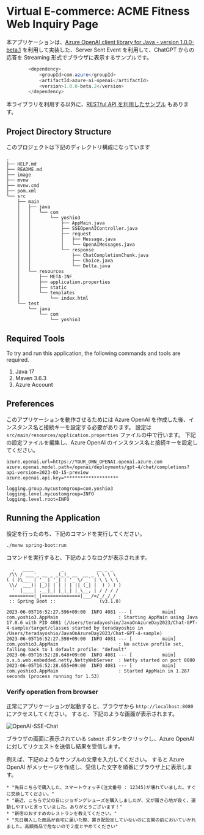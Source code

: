 # Virtual E-commerce: ACME Fitness Web Inquiry Page

本アプリケーションは、[Azure OpenAI client library for Java - version 1.0.0-beta.1](https://learn.microsoft.com/ja-jp/java/api/overview/azure/ai-openai-readme) を利用して実装した、Server Sent Event を利用して、ChatGPT からの応答を Streaming 形式でブラウザに表示するサンプルです。

```java
		<dependency>
			<groupId>com.azure</groupId>
			<artifactId>azure-ai-openai</artifactId>
			<version>1.0.0-beta.2</version>
		</dependency>
```

本ライブラリを利用する以外に、[RESTful API を利用したサンプル](https://github.com/yoshioterada/Azure-OpenAI-Java-Spring-Sample-for-Chat-GPT-4) もあります。

## Project Directory Structure

このプロジェクトは下記のディレクトリ構成になっています

```text
.
├── HELP.md
├── README.md
├── image
├── mvnw
├── mvnw.cmd
├── pom.xml
└── src
    ├── main
    │   ├── java
    │   │   └── com
    │   │       └── yoshio3
    │   │           ├── AppMain.java
    │   │           ├── SSEOpenAIController.java
    │   │           ├── request
    │   │           │   ├── Message.java
    │   │           │   └── OpenAIMessages.java
    │   │           └── response
    │   │               ├── ChatCompletionChunk.java
    │   │               ├── Choice.java
    │   │               └── Delta.java
    │   └── resources
    │       ├── META-INF
    │       ├── application.properties
    │       ├── static
    │       └── templates
    │           └── index.html
    └── test
        └── java
            └── com
                └── yoshio3
```

## Required Tools

To try and run this application, the following commands and tools are required.

1. Java 17
2. Maven 3.6.3
3. Azure Account

## Preferences

このアプリケーションを動作させるためには Azure OpenAI を作成した後、インスタンス名と接続キーを設定する必要があります。
設定は `src/main/resources/application.properties` ファイルの中で行います。
下記の設定ファイルを編集し、Azure OpenAI のインスタンス名と接続キーを設定してください。

```text
azure.openai.url=https://YOUR_OWN_OPENAI.openai.azure.com
azure.openai.model.path=/openai/deployments/gpt-4/chat/completions?api-version=2023-03-15-preview
azure.openai.api.key=********************

logging.group.mycustomgroup=com.yoshio3
logging.level.mycustomgroup=INFO
logging.level.root=INFO
```

## Running the Application

設定を行ったのち、下記のコマンドを実行してください。

```bash
./mvnw spring-boot:run
```

コマンドを実行すると、下記のようなログが表示されます。

```text
  .   ____          _            __ _ _
 /\\ / ___'_ __ _ _(_)_ __  __ _ \ \ \ \
( ( )\___ | '_ | '_| | '_ \/ _` | \ \ \ \
 \\/  ___)| |_)| | | | | || (_| |  ) ) ) )
  '  |____| .__|_| |_|_| |_\__, | / / / /
 =========|_|==============|___/=/_/_/_/
 :: Spring Boot ::                (v3.1.0)

2023-06-05T16:52:27.596+09:00  INFO 4081 --- [           main] com.yoshio3.AppMain                      : Starting AppMain using Java 17.0.6 with PID 4081 (/Users/teradayoshio/JavaOnAzureDay2023/Chat-GPT-4-sample/target/classes started by teradayoshio in /Users/teradayoshio/JavaOnAzureDay2023/Chat-GPT-4-sample)
2023-06-05T16:52:27.598+09:00  INFO 4081 --- [           main] com.yoshio3.AppMain                      : No active profile set, falling back to 1 default profile: "default"
2023-06-05T16:52:28.648+09:00  INFO 4081 --- [           main] o.s.b.web.embedded.netty.NettyWebServer  : Netty started on port 8080
2023-06-05T16:52:28.655+09:00  INFO 4081 --- [           main] com.yoshio3.AppMain                      : Started AppMain in 1.287 seconds (process running for 1.53)
```

### Verify operation from browser

正常にアプリケーションが起動すると、ブラウザから `http://localhost:8080` にアクセスしてください。
すると、下記のような画面が表示されます。

![OpenAI-SSE-Chat](https://live.staticflickr.com/65535/52952318155_79f600f97c_c.jpg=800x373)

ブラウザの画面に表示されている `Submit` ボタンをクリックし、Azure OpenAI に対してリクエストを送信し結果を受信します。

例えば、下記のようなサンプルの文章を入力してください。
すると Azure OpenAI がメッセージを作成し、受信した文字を順番にブラウザ上に表示します。

```text
* "先日こちらで購入した、スマートウォッチ(注文番号 : 12345)が壊れていました。すぐに交換してください。"
* "最近、こちらで父の日にジョギングシューズを購入しましたが、父が履き心地が良く、運動しやすいと言っていました。ありがとうございます！"
* "新宿のおすすめのレストランを教えてください。"
* "先日購入した商品が自宅に届いた際、置き配設定していないのに玄関の前においていかれました。高額商品で危ないので２度とやめてください"
```

